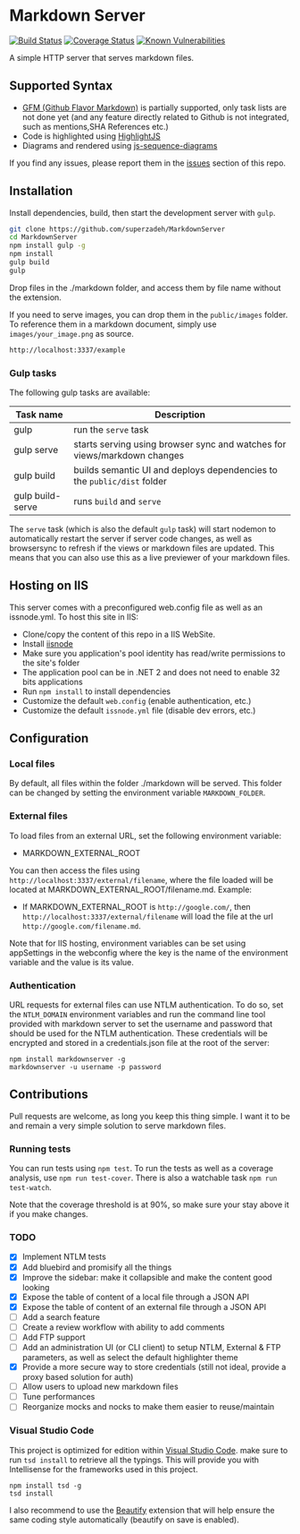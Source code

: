 # Markdown Server

[![Build Status](https://travis-ci.org/superzadeh/MarkdownServer.svg?branch=master)](https://travis-ci.org/superzadeh/MarkdownServer)
[![Coverage Status](https://coveralls.io/repos/github/superzadeh/MarkdownServer/badge.svg?branch=master)](https://coveralls.io/github/superzadeh/MarkdownServer?branch=master)
[![Known Vulnerabilities](https://snyk.io/test/github/superzadeh/markdownserver/badge.svg)](https://snyk.io/test/github/superzadeh/markdownserver)

A simple HTTP server that serves markdown files.

## Supported Syntax

- [GFM (Github Flavor Markdown)](https://guides.github.com/features/mastering-markdown/) is partially supported, only task lists are not done yet (and any feature directly related to Github is not integrated, such as mentions,SHA References etc.)
- Code is highlighted using [HighlightJS](https://highlightjs.org/)
- Diagrams and rendered using [js-sequence-diagrams](https://bramp.github.io/js-sequence-diagrams/)

If you find any issues, please report them in the [issues](https://github.com/superzadeh/MarkdownServer/issues) section of this repo. 

## Installation

Install dependencies, build, then start the development server with `gulp`.

```bash
git clone https://github.com/superzadeh/MarkdownServer
cd MarkdownServer
npm install gulp -g
npm install
gulp build
gulp
```

Drop files in the ./markdown folder, and access them by file name without the extension.

If you need to serve images, you can drop them in the `public/images` folder. To reference them in a markdown document, simply use `images/your_image.png` as source.

```bash
http://localhost:3337/example
```

### Gulp tasks

The following gulp tasks are available:

| Task name         | Description |
|-------------------|-------------|
| gulp              | run the `serve` task |
| gulp serve        | starts serving using browser sync and watches for views/markdown changes |
| gulp build        | builds semantic UI and deploys dependencies to the `public/dist` folder |
| gulp build-serve  | runs `build` and `serve` |

The `serve` task (which is also the default `gulp` task) will start nodemon to automatically restart the server if server code changes, 
as well as browsersync to refresh if the views or markdown files are updated.
This means that you can also use this as a live previewer of your markdown files.

## Hosting on IIS

This server comes with a preconfigured web.config file as well as an issnode.yml.
To host this site in IIS:

* Clone/copy the content of this repo in a IIS WebSite.
* Install [iisnode](https://github.com/tjanczuk/iisnode)
* Make sure you application's pool identity has read/write permissions to the site's folder
* The application pool can be in .NET 2 and does not need to enable 32 bits applications
* Run `npm install` to install dependencies
* Customize the default `web.config` (enable authentication, etc.)
* Customize the default `issnode.yml` file (disable dev errors, etc.)

## Configuration

### Local files

By default, all files within the folder ./markdown will be served. This folder can be changed by 
setting the environment variable `MARKDOWN_FOLDER`.

### External files

To load files from an external URL, set the following environment variable:

* MARKDOWN_EXTERNAL_ROOT

You can then access the files using `http://localhost:3337/external/filename`, where the file loaded
will be located at MARKDOWN_EXTERNAL_ROOT/filename.md. Example:

* If MARKDOWN_EXTERNAL_ROOT is `http://google.com/`, then `http://localhost:3337/external/filename` will load the 
  file at the url `http://google.com/filename.md`.

Note that for IIS hosting, environment variables can be set using appSettings in the webconfig where the key is
the name of the environment variable and the value is its value.

### Authentication

URL requests for external files can use NTLM authentication. To do so, set the `NTLM_DOMAIN` environment variables and run the command 
line tool provided with markdown server to set the username and password that should be used for the NTLM authentication.
These credentials will be encrypted and stored in a credentials.json file at the root of the server:

    npm install markdownserver -g
    markdownserver -u username -p password


## Contributions

Pull requests are welcome, as long you keep this thing simple. I want it to be and remain a very 
simple solution to serve markdown files.

### Running tests

You can run tests using `npm test`. To run the tests as well as a coverage analysis, use `npm run test-cover`.
There is also a watchable task `npm run test-watch`.

Note that the coverage threshold is at 90%, so make sure your stay above it if you make changes.

### TODO

* [X] Implement NTLM tests
* [X] Add bluebird and promisify all the things
* [X] Improve the sidebar: make it collapsible and make the content good looking
* [X] Expose the table of content of a local file through a JSON API
* [X] Expose the table of content of an external file through a JSON API
* [ ] Add a search feature
* [ ] Create a review workflow with ability to add comments
* [ ] Add FTP support
* [ ] Add an administration UI (or CLI client) to setup NTLM, External & FTP parameters, as well as select the default highlighter theme
* [X] Provide a more secure way to store credentials (still not ideal, provide a proxy based solution for auth)
* [ ] Allow users to upload new markdown files
* [ ] Tune performances
* [ ] Reorganize mocks and nocks to make them easier to reuse/maintain 

### Visual Studio Code

This project is optimized for edition within [Visual Studio Code](https://code.visualstudio.com/).
make sure to run `tsd install` to retrieve all the typings. This will provide you with
Intellisense for the frameworks used in this project.

    npm install tsd -g
    tsd install

I also recommend to use the [Beautify](https://marketplace.visualstudio.com/items?itemName=HookyQR.beautify)
extension that will help ensure the same coding style automatically (beautify on save is enabled).
